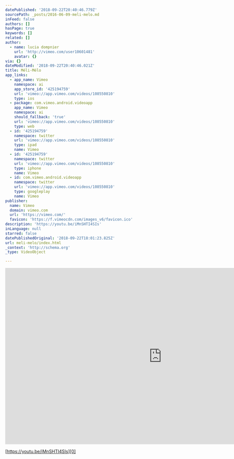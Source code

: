 ```yaml
---
datePublished: '2018-09-22T20:40:46.779Z'
sourcePath: _posts/2016-06-09-meli-melo.md
inFeed: false
authors: []
hasPage: true
keywords: []
related: []
author:
  - name: lucia dompnier
    url: 'http://vimeo.com/user10601481'
    avatar: {}
via: {}
dateModified: '2018-09-22T20:40:46.021Z'
title: Méli-Mélo
app_links:
  - app_name: Vimeo
    namespace: ai
    app_store_id: '425194759'
    url: 'vimeo://app.vimeo.com/videos/108550810'
    type: ios
  - package: com.vimeo.android.videoapp
    app_name: Vimeo
    namespace: ai
    should_fallback: 'true'
    url: 'vimeo://app.vimeo.com/videos/108550810'
    type: web
  - id: '425194759'
    namespace: twitter
    url: 'vimeo://app.vimeo.com/videos/108550810'
    type: ipad
    name: Vimeo
  - id: '425194759'
    namespace: twitter
    url: 'vimeo://app.vimeo.com/videos/108550810'
    type: iphone
    name: Vimeo
  - id: com.vimeo.android.videoapp
    namespace: twitter
    url: 'vimeo://app.vimeo.com/videos/108550810'
    type: googleplay
    name: Vimeo
publisher:
  name: Vimeo
  domain: vimeo.com
  url: 'https://vimeo.com/'
  favicon: 'https://f.vimeocdn.com/images_v6/favicon.ico'
description: 'https://youtu.be/iMnSHTI4SIs'
inLanguage: null
starred: false
datePublishedOriginal: '2018-09-22T18:01:23.825Z'
url: meli-melo/index.html
_context: 'http://schema.org'
_type: VideoObject

---
```

<iframe src="https://cdn.embedly.com/widgets/media.html?src=https%3A%2F%2Fplayer.vimeo.com%2Fvideo%2F108550810&amp;url=https%3A%2F%2Fvimeo.com%2F108550810&amp;image=http%3A%2F%2Fi.vimeocdn.com%2Fvideo%2F492267380_1280.jpg&amp;key=b7d04c9b404c499eba89ee7072e1c4f7&amp;type=text%2Fhtml&amp;schema=vimeo" width="1000" height="563" scrolling="no" frameborder="0" allowfullscreen="" style=""></iframe>

[https://youtu.be/iMnSHTI4SIs][0]

[0]: https://youtu.be/iMnSHTI4SIs "Budweiser"